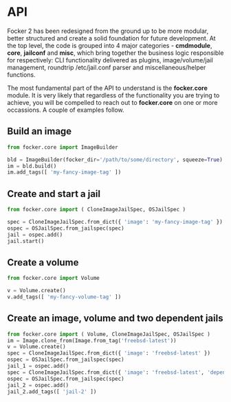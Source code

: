 # API

Focker 2 has been redesigned from the ground up to be more modular, better structured and create a solid foundation for future development. At the top level, the code is grouped into 4 major categories - **cmdmodule**, **core**, **jailconf** and **misc**, which bring together the business logic responsible for respectively: CLI functionality delivered as plugins, image/volume/jail management, roundtrip /etc/jail.conf parser and miscellaneous/helper functions.

The most fundamental part of the API to understand is the **focker.core** module. It is very likely that regardless of the functionality you are trying to achieve, you will be compelled to reach out to **focker.core** on one or more occassions. A couple of examples follow.

## Build an image

```python
from focker.core import ImageBuilder

bld = ImageBuilder(focker_dir='/path/to/some/directory', squeeze=True)
im = bld.build()
im.add_tags([ 'my-fancy-image-tag' ])
```

## Create and start a jail

```python
from focker.core import ( CloneImageJailSpec, OSJailSpec )

spec = CloneImageJailSpec.from_dict({ 'image': 'my-fancy-image-tag' })
ospec = OSJailSpec.from_jailspec(spec)
jail = ospec.add()
jail.start()
```

## Create a volume
```python
from focker.core import Volume

v = Volume.create()
v.add_tags([ 'my-fancy-volume-tag' ])
```

## Create an image, volume and two dependent jails
```python
from focker.core import ( Volume, CloneImageJailSpec, OSJailSpec )
im = Image.clone_from(Image.from_tag('freebsd-latest'))
v = Volume.create()
spec = CloneImageJailSpec.from_dict({ 'image': 'freebsd-latest' })
ospec = OSJailSpec.from_jailspec(spec)
jail_1 = ospec.add()
spec = CloneImageJailSpec.from_dict({ 'image': 'freebsd-latest', 'depend': [ jail_1.name ] })
ospec = OSJailSpec.from_jailspec(spec)
jail_2 = ospec.add()
jail_2.add_tags([ 'jail-2' ])
```
